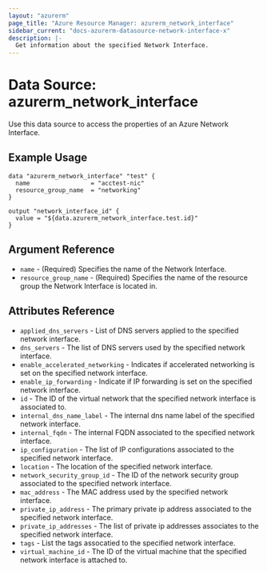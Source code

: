 ```yaml
---
layout: "azurerm"
page_title: "Azure Resource Manager: azurerm_network_interface"
sidebar_current: "docs-azurerm-datasource-network-interface-x"
description: |-
  Get information about the specified Network Interface.
---
```


# Data Source: azurerm_network_interface

Use this data source to access the properties of an Azure Network Interface.

## Example Usage

```hcl
data "azurerm_network_interface" "test" {
  name                 = "acctest-nic"
  resource_group_name  = "networking"
}

output "network_interface_id" {
  value = "${data.azurerm_network_interface.test.id}"
}
```

## Argument Reference

* `name` - (Required) Specifies the name of the Network Interface.
* `resource_group_name` - (Required) Specifies the name of the resource group the Network Interface is located in.

## Attributes Reference

* `applied_dns_servers` - List of DNS servers applied to the specified network interface.
* `dns_servers` - The list of DNS servers used by the specified network interface.
* `enable_accelerated_networking` - Indicates if accelerated networking is set on the specified network interface.
* `enable_ip_forwarding` - Indicate if IP forwarding is set on the specified network interface.
* `id` - The ID of the virtual network that the specified network interface is associated to.
* `internal_dns_name_label` - The internal dns name label of the specified network interface.
* `internal_fqdn` - The internal FQDN associated to the specified network interface.
* `ip_configuration` - The list of IP configurations associated to the specified network interface.
* `location` - The location of the specified network interface.
* `network_security_group_id` - The ID of the network security group associated to the specified network interface.
* `mac_address` - The MAC address used by the specified network interface.
* `private_ip_address` - The primary private ip address associated to the specified network interface.
* `private_ip_addresses` - The list of private ip addresses associates to the specified network interface.
* `tags` - List the tags assocatied to the specified network interface.
* `virtual_machine_id` - The ID of the virtual machine that the specified network interface is attached to.

